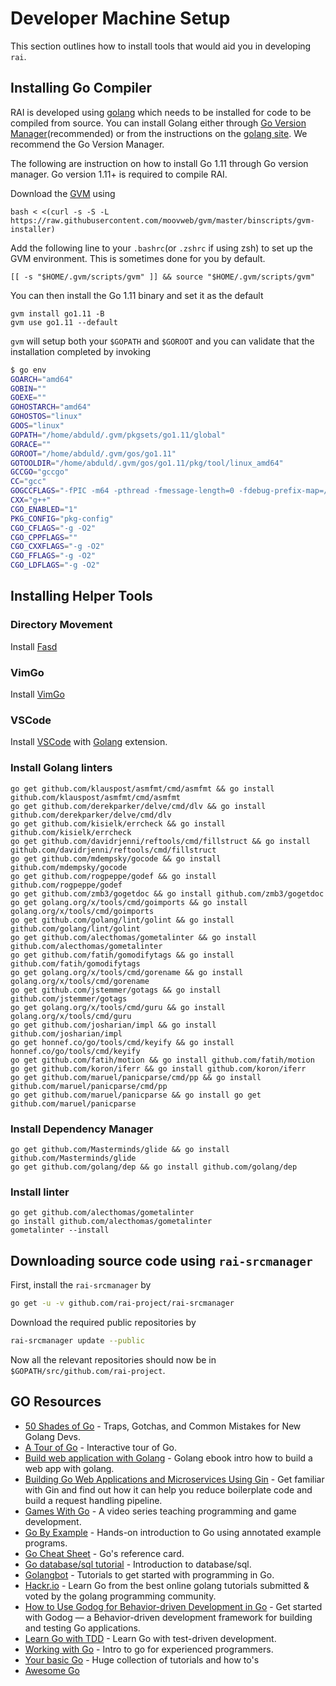 # Developer Machine Setup

This section outlines how to install tools that would aid you in developing `rai`.

## Installing Go Compiler

RAI is developed using [golang](https://golang.org/) which needs to be installed for code to be compiled from source.
You can install Golang either through [Go Version Manager](https://github.com/moovweb/gvm)(recommended) or from the instructions on the [golang site](https://golang.org/). We recommend the Go Version Manager.

The following are instruction on how to install Go 1.11 through Go version manager.
Go version 1.11+ is required to compile RAI.

Download the [GVM](https://github.com/moovweb/gvm) using

```
bash < <(curl -s -S -L https://raw.githubusercontent.com/moovweb/gvm/master/binscripts/gvm-installer)
```

Add the following line to your `.bashrc`(or `.zshrc` if using zsh) to set up the GVM environment.
This is sometimes done for you by default.

```
[[ -s "$HOME/.gvm/scripts/gvm" ]] && source "$HOME/.gvm/scripts/gvm"
```

You can then install the Go 1.11 binary and set it as the default

```
gvm install go1.11 -B
gvm use go1.11 --default
```

`gvm` will setup both your `$GOPATH` and `$GOROOT` and you can validate that the installation completed by invoking

```sh
$ go env
GOARCH="amd64"
GOBIN=""
GOEXE=""
GOHOSTARCH="amd64"
GOHOSTOS="linux"
GOOS="linux"
GOPATH="/home/abduld/.gvm/pkgsets/go1.11/global"
GORACE=""
GOROOT="/home/abduld/.gvm/gos/go1.11"
GOTOOLDIR="/home/abduld/.gvm/gos/go1.11/pkg/tool/linux_amd64"
GCCGO="gccgo"
CC="gcc"
GOGCCFLAGS="-fPIC -m64 -pthread -fmessage-length=0 -fdebug-prefix-map=/tmp/go-build917072201=/tmp/go-build -gno-record-gcc-switches"
CXX="g++"
CGO_ENABLED="1"
PKG_CONFIG="pkg-config"
CGO_CFLAGS="-g -O2"
CGO_CPPFLAGS=""
CGO_CXXFLAGS="-g -O2"
CGO_FFLAGS="-g -O2"
CGO_LDFLAGS="-g -O2"
```

## Installing Helper Tools

### Directory Movement

Install [Fasd](https://github.com/clvv/fasd)

### VimGo

Install [VimGo](https://github.com/fatih/vim-go)

### VSCode

Install [VSCode](https://code.visualstudio.com/) with [Golang](https://marketplace.visualstudio.com/items?itemName=ms-vscode.Go) extension.

### Install Golang linters

```
go get github.com/klauspost/asmfmt/cmd/asmfmt && go install github.com/klauspost/asmfmt/cmd/asmfmt
go get github.com/derekparker/delve/cmd/dlv && go install github.com/derekparker/delve/cmd/dlv
go get github.com/kisielk/errcheck && go install github.com/kisielk/errcheck
go get github.com/davidrjenni/reftools/cmd/fillstruct && go install github.com/davidrjenni/reftools/cmd/fillstruct
go get github.com/mdempsky/gocode && go install github.com/mdempsky/gocode
go get github.com/rogpeppe/godef && go install github.com/rogpeppe/godef
go get github.com/zmb3/gogetdoc && go install github.com/zmb3/gogetdoc
go get golang.org/x/tools/cmd/goimports && go install golang.org/x/tools/cmd/goimports
go get github.com/golang/lint/golint && go install github.com/golang/lint/golint
go get github.com/alecthomas/gometalinter && go install github.com/alecthomas/gometalinter
go get github.com/fatih/gomodifytags && go install github.com/fatih/gomodifytags
go get golang.org/x/tools/cmd/gorename && go install golang.org/x/tools/cmd/gorename
go get github.com/jstemmer/gotags && go install github.com/jstemmer/gotags
go get golang.org/x/tools/cmd/guru && go install golang.org/x/tools/cmd/guru
go get github.com/josharian/impl && go install github.com/josharian/impl
go get honnef.co/go/tools/cmd/keyify && go install honnef.co/go/tools/cmd/keyify
go get github.com/fatih/motion && go install github.com/fatih/motion
go get github.com/koron/iferr && go install github.com/koron/iferr
go get github.com/maruel/panicparse/cmd/pp && go install github.com/maruel/panicparse/cmd/pp
go get github.com/maruel/panicparse && go install go get github.com/maruel/panicparse
```

### Install Dependency Manager

```
go get github.com/Masterminds/glide && go install github.com/Masterminds/glide
go get github.com/golang/dep && go install github.com/golang/dep
```

### Install linter

```
go get github.com/alecthomas/gometalinter
go install github.com/alecthomas/gometalinter
gometalinter --install
```

## Downloading source code using `rai-srcmanager`

First, install the `rai-srcmanager` by

```sh
go get -u -v github.com/rai-project/rai-srcmanager
```

Download the required public repositories by

```sh
rai-srcmanager update --public
```

Now all the relevant repositories should now be in `$GOPATH/src/github.com/rai-project`.

## GO Resources


* [50 Shades of Go](http://devs.cloudimmunity.com/gotchas-and-common-mistakes-in-go-golang/) - Traps, Gotchas, and Common Mistakes for New Golang Devs.
* [A Tour of Go](http://tour.golang.org/) - Interactive tour of Go.
* [Build web application with Golang](https://github.com/astaxie/build-web-application-with-golang) - Golang ebook intro how to build a web app with golang.
* [Building Go Web Applications and Microservices Using Gin](https://semaphoreci.com/community/tutorials/building-go-web-applications-and-microservices-using-gin) - Get familiar with Gin and find out how it can help you reduce boilerplate code and build a request handling pipeline.
* [Games With Go](http://gameswithgo.org/) - A video series teaching programming and game development.
* [Go By Example](https://gobyexample.com/) - Hands-on introduction to Go using annotated example programs.
* [Go Cheat Sheet](https://github.com/a8m/go-lang-cheat-sheet) - Go's reference card.
* [Go database/sql tutorial](http://go-database-sql.org/) - Introduction to database/sql.
* [Golangbot](https://golangbot.com/learn-golang-series/) - Tutorials to get started with programming in Go.
* [Hackr.io](https://hackr.io/tutorials/learn-golang) - Learn Go from the best online golang tutorials submitted & voted by the golang programming community.
* [How to Use Godog for Behavior-driven Development in Go](https://semaphoreci.com/community/tutorials/how-to-use-godog-for-behavior-driven-development-in-go) - Get started with Godog — a Behavior-driven development framework for building and testing Go applications.
* [Learn Go with TDD](https://github.com/quii/learn-go-with-tests) - Learn Go with test-driven development.
* [Working with Go](https://github.com/mkaz/working-with-go) - Intro to go for experienced programmers.
* [Your basic Go](http://yourbasic.org/golang) - Huge collection of tutorials and how to's
* [Awesome Go](https://github.com/avelino/awesome-go)
